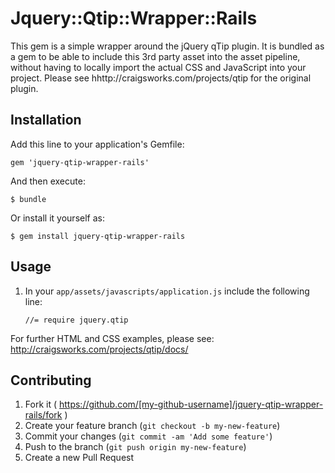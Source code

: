 # Jquery::Qtip::Wrapper::Rails

This gem is a simple wrapper around the jQuery qTip plugin.
It is bundled as a gem to be able to include this 3rd party asset into the asset pipeline, without having to locally import the actual CSS and JavaScript into your project.
Please see hhttp://craigsworks.com/projects/qtip for the original plugin.

## Installation

Add this line to your application's Gemfile:

    gem 'jquery-qtip-wrapper-rails'

And then execute:

    $ bundle

Or install it yourself as:

    $ gem install jquery-qtip-wrapper-rails

## Usage

1. In your `app/assets/javascripts/application.js` include the following line:

    `//= require jquery.qtip`

For further HTML and CSS examples, please see: http://craigsworks.com/projects/qtip/docs/

## Contributing

1. Fork it ( https://github.com/[my-github-username]/jquery-qtip-wrapper-rails/fork )
2. Create your feature branch (`git checkout -b my-new-feature`)
3. Commit your changes (`git commit -am 'Add some feature'`)
4. Push to the branch (`git push origin my-new-feature`)
5. Create a new Pull Request

